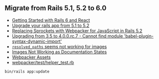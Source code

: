 ## Migrate from Rails 5.1, 5.2 to 6.0

* [Getting Started with Rails 6 and React](https://medium.com/swlh/getting-started-with-rails-6-and-react-afac8255aecd)
* [Upgrade your rails app from 5.1 to 5.2](https://medium.com/@bojanmajed/upgrade-your-rails-app-from-5-1-to-5-2-ad8465ac8c70)
* [Replacing Sprockets with Webpacker for JavaScript in Rails 5.2](https://www.calleerlandsson.com/replacing-sprockets-with-webpacker-for-javascript-in-rails-5-2/)
* [Upgrading from 3.5 to 4.0.0.rc.7 - Cannot find module 'babel-plugin-syntax-dynamic-import'](https://github.com/rails/webpacker/issues/1923#issue-404495374)
* [`resolved_paths` seems not working for images](https://github.com/rails/webpacker/issues/1887)
* [Images Not Working as Documentation States](https://github.com/rails/webpacker/issues/2144)
* [Webpacker Assets](https://github.com/rails/webpacker/blob/master/docs/assets.md)
* [webpacker/test/helper_test.rb](https://github.com/rails/webpacker/blob/0b86cadb5ed921e2c1538382e72a236ec30a5d97/test/helper_test.rb#L37)

```bash
bin/rails app:update
```

